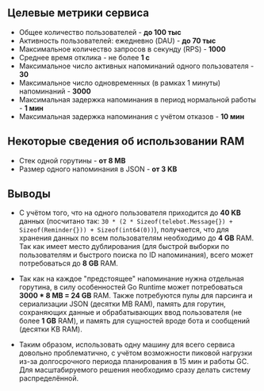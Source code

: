 ## Целевые метрики сервиса

- Общее количество пользователей - **до 100 тыс**
- Активность пользователей: ежедневно (DAU) - **до 70 тыс**
- Максимальное количество запросов в секунду (RPS) - **1000**
- Среднее время отклика - не более **1 с**
- Максимальное число активных напоминаний одного пользователя - **30**
- Максимальное число одновременных (в рамках 1 минуты) напоминаний - **3000**
- Максимальная задержка напоминания в период нормальной работы - **1 мин**
- Максимальная задержка напоминания с учётом отказов - **10 мин**

## Некоторые сведения об использовании RAM

- Стек одной горутины - **от 8 MB**
- Размер одного напоминания в JSON - **от 3 KB**

## Выводы

- С учётом того, что на одного пользователя приходится до **40 KB** данных (посчитано так:
`30 * (2 * Sizeof(telebot.Message{}) + Sizeof(Reminder{})) + Sizeof(int64(0))`), получается,
что для хранения данных по всем пользователям необходимо до **4 GB** RAM. Так как имеет место
дублирования (для быстрой выборки по пользователям и быстрого поиска по ID напоминания), всего
может потребоваться до **8 GB** RAM.

- Так как на каждое "предстоящее" напоминание нужна отдельная горутина, в силу особенностей
Go Runtime может потребоваться **3000 * 8 MB = 24 GB** RAM. Также потребуются пулы для парсинга и
сериализации JSON (десятки MB RAM), память для горутин, сохраняющих данные и обрабатывающих ввод пользователя
(не более **1 GB** RAM), и память для сущностей вроде бота и сообщений (десятки KB RAM).

- Таким образом, использовать одну машину для всего сервиса довольно проблематично, с учётом
возможности пиковой нагрузки из-за долгосрочного периода планирования в 15 мин и работы GC. Для
масштабируемого решения необходимо сразу делать систему распределённой.
